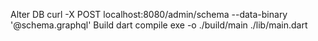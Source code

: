 Alter DB
curl -X POST localhost:8080/admin/schema --data-binary '@schema.graphql'
Build
dart compile exe -o ./build/main ./lib/main.dart